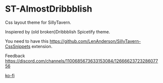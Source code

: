 # ST-AlmostDribbblish
Css layout theme for SillyTavern.

Inspiered by (old broken)Dribbblish Spicetify theme.

You need to have this https://github.com/LenAnderson/SillyTavern-CssSnippets extension.

Feedback https://discord.com/channels/1100685673633153084/1266662372328607756

[ko-fi](https://ko-fi.com/icefog72)
